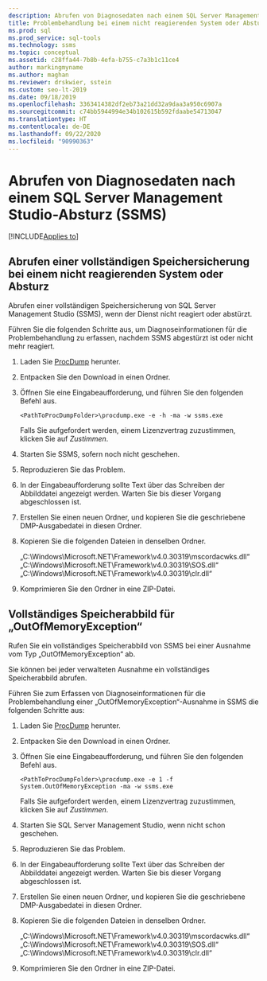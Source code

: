 ```yaml
---
description: Abrufen von Diagnosedaten nach einem SQL Server Management Studio-Absturz (SSMS)
title: Problembehandlung bei einem nicht reagierenden System oder Absturz mit SSMS
ms.prod: sql
ms.prod_service: sql-tools
ms.technology: ssms
ms.topic: conceptual
ms.assetid: c28ffa44-7b8b-4efa-b755-c7a3b1c11ce4
author: markingmyname
ms.author: maghan
ms.reviewer: drskwier, sstein
ms.custom: seo-lt-2019
ms.date: 09/18/2019
ms.openlocfilehash: 3363414382df2eb73a21dd32a9daa3a950c6907a
ms.sourcegitcommit: c74bb5944994e34b102615b592fdaabe54713047
ms.translationtype: HT
ms.contentlocale: de-DE
ms.lasthandoff: 09/22/2020
ms.locfileid: "90990363"
---
```

# <a name="get-diagnostic-data-after-a-sql-server-management-studio-ssms-crash"></a>Abrufen von Diagnosedaten nach einem SQL Server Management Studio-Absturz (SSMS)

[!INCLUDE[Applies to](../../includes/appliesto-ss-asdb-asdw-xxx-md.md)]

## <a name="get-full-memory-dump-after-an-unresponsive-system-or-crash"></a>Abrufen einer vollständigen Speichersicherung bei einem nicht reagierenden System oder Absturz

Abrufen einer vollständigen Speichersicherung von SQL Server Management Studio (SSMS), wenn der Dienst nicht reagiert oder abstürzt.

Führen Sie die folgenden Schritte aus, um Diagnoseinformationen für die Problembehandlung zu erfassen, nachdem SSMS abgestürzt ist oder nicht mehr reagiert.

1. Laden Sie [ProcDump](https://technet.microsoft.com/sysinternals/dd996900.aspx) herunter.

2. Entpacken Sie den Download in einen Ordner.

3. Öffnen Sie eine Eingabeaufforderung, und führen Sie den folgenden Befehl aus.

    ```console
    <PathToProcDumpFolder>\procdump.exe -e -h -ma -w ssms.exe
    ```

    Falls Sie aufgefordert werden, einem Lizenzvertrag zuzustimmen, klicken Sie auf *Zustimmen*.

4. Starten Sie SSMS, sofern noch nicht geschehen.

5. Reproduzieren Sie das Problem.

6. In der Eingabeaufforderung sollte Text über das Schreiben der Abbilddatei angezeigt werden. Warten Sie bis dieser Vorgang abgeschlossen ist.

7. Erstellen Sie einen neuen Ordner, und kopieren Sie die geschriebene DMP-Ausgabedatei in diesen Ordner.

8. Kopieren Sie die folgenden Dateien in denselben Ordner.

    „C:\Windows\Microsoft.NET\Framework\v4.0.30319\mscordacwks.dll“ „C:\Windows\Microsoft.NET\Framework\v4.0.30319\SOS.dll“  „C:\Windows\Microsoft.NET\Framework\v4.0.30319\clr.dll“

9. Komprimieren Sie den Ordner in eine ZIP-Datei.

## <a name="get-full-memory-dump-for-an-outofmemoryexception"></a>Vollständiges Speicherabbild für „OutOfMemoryException“

Rufen Sie ein vollständiges Speicherabbild von SSMS bei einer Ausnahme vom Typ „OutOfMemoryException“ ab.

Sie können bei jeder verwalteten Ausnahme ein vollständiges Speicherabbild abrufen.

Führen Sie zum Erfassen von Diagnoseinformationen für die Problembehandlung einer „OutOfMemoryException“-Ausnahme in SSMS die folgenden Schritte aus:

1. Laden Sie [ProcDump](https://technet.microsoft.com/sysinternals/dd996900.aspx) herunter.

2. Entpacken Sie den Download in einen Ordner.

3. Öffnen Sie eine Eingabeaufforderung, und führen Sie den folgenden Befehl aus.

    ```console
    <PathToProcDumpFolder>\procdump.exe -e 1 -f System.OutOfMemoryException -ma -w ssms.exe
    ```

    Falls Sie aufgefordert werden, einem Lizenzvertrag zuzustimmen, klicken Sie auf *Zustimmen*.

4. Starten Sie SQL Server Management Studio, wenn nicht schon geschehen.

5. Reproduzieren Sie das Problem.

6. In der Eingabeaufforderung sollte Text über das Schreiben der Abbilddatei angezeigt werden. Warten Sie bis dieser Vorgang abgeschlossen ist.

7. Erstellen Sie einen neuen Ordner, und kopieren Sie die geschriebene DMP-Ausgabedatei in diesen Ordner.

8. Kopieren Sie die folgenden Dateien in denselben Ordner.

    „C:\Windows\Microsoft.NET\Framework\v4.0.30319\mscordacwks.dll“ „C:\Windows\Microsoft.NET\Framework\v4.0.30319\SOS.dll“  „C:\Windows\Microsoft.NET\Framework\v4.0.30319\clr.dll“

9. Komprimieren Sie den Ordner in eine ZIP-Datei.
